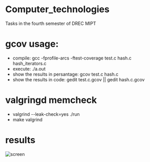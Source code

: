 # Computer_technologies
Tasks in the fourth semester of DREC MIPT
# gcov usage:
+ compile:
gcc -fprofile-arcs -ftest-coverage test.c hash.c hash_iterators.c
+ execute:
./a.out
+ show the results in persantage:
gcov test.c hash.c
+ show the results in code:
gedit test.c.gcov || gedit hash.c.gcov
# valgringd memcheck
+ valgrind --leak-check=yes ./run
+ make valgrind
# results
![screen](https://github.com/SokolovVadim/Computer_technologies/blob/master/Hash/docs/Screen.png)
